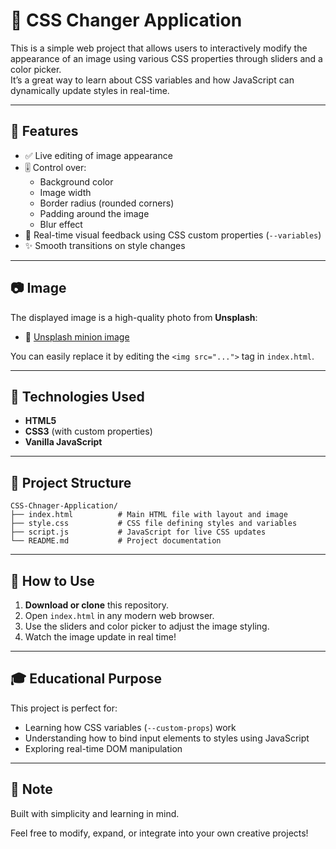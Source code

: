 # 🎨 CSS Changer Application

This is a simple web project that allows users to interactively modify the appearance of an image using various CSS properties through sliders and a color picker.  
It’s a great way to learn about CSS variables and how JavaScript can dynamically update styles in real-time.

---

## 🚀 Features

- ✅ Live editing of image appearance
- 🎚️ Control over:
  - Background color
  - Image width
  - Border radius (rounded corners)
  - Padding around the image
  - Blur effect
- 🎨 Real-time visual feedback using CSS custom properties (`--variables`)
- ✨ Smooth transitions on style changes

---

## 📷 Image

The displayed image is a high-quality photo from **Unsplash**:

- 🌹 [Unsplash minion image](https://images.unsplash.com/photo-1593085512500-5d55148d6f0d)

You can easily replace it by editing the `<img src="...">` tag in `index.html`.

---

## 🧰 Technologies Used

- **HTML5**
- **CSS3** (with custom properties)
- **Vanilla JavaScript**

---

## 📂 Project Structure
```
CSS-Chnager-Application/
├── index.html          # Main HTML file with layout and image
├── style.css           # CSS file defining styles and variables
├── script.js           # JavaScript for live CSS updates
└── README.md           # Project documentation
```

---

## 🔧 How to Use

1. **Download or clone** this repository.
2. Open `index.html` in any modern web browser.
3. Use the sliders and color picker to adjust the image styling.
4. Watch the image update in real time!

---

## 🎓 Educational Purpose

This project is perfect for:

- Learning how CSS variables (`--custom-props`) work
- Understanding how to bind input elements to styles using JavaScript
- Exploring real-time DOM manipulation

---

## 🙌 Note

Built with simplicity and learning in mind.

Feel free to modify, expand, or integrate into your own creative projects!
